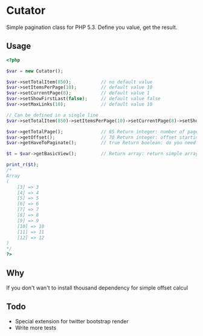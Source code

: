 # Cutator
Simple pagination class for PHP 5.3. Define you value, get the result.

## Usage
```php
<?php

$var = new Cutator();

$var->setTotalItem(850);           // no default value
$var->setItemsPerPage(10);         // default value 10
$var->setCurrentPage(8);           // default value 1
$var->setShowFirstLast(false);     // default value false
$var->setMaxLinks(10);             // default value 10

// Can be defined in a single line
$var->setTotalItem(850)->setItemsPerPage(10)->setCurrentPage(8)->setShowFirstLast(false)->setMaxLinks(10);

$var->getTotalPage();              // 85 Return integer: number of page needed 
$var->getOffset();                 // 70 Return integer: offset starting value 
$var->getHaveToPaginate();         // true Return boolean: do you need to display pagination 

$t = $var->getBasicView();         // Return array: return simple array for creating pager

print_r($t);
/*
Array
(
    [3] => 3
    [4] => 4
    [5] => 5
    [6] => 6
    [7] => 7
    [8] => 8
    [9] => 9
    [10] => 10
    [11] => 11
    [12] => 12
)
*/
?>
```

## Why
If you don't wan't to install thousand dependency for simple offset calcul

## Todo
- Special extension for twitter bootstrap render
- Write more tests